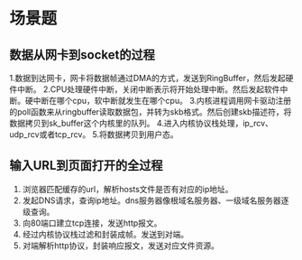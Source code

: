 # 场景题

## 数据从网卡到socket的过程

1.数据到达网卡，网卡将数据帧通过DMA的方式，发送到RingBuffer，然后发起硬件中断。
2.CPU处理硬件中断，关闭中断表示将开始处理中断。然后发起软件中断。硬中断在哪个cpu，软中断就发生在哪个cpu。
3.内核进程调用网卡驱动注册的poll函数来从ringbuffer读取数据包，并转为skb格式。然后创建skb描述符，将数据拷贝到sk_buffer这个内核里的队列。
4.进入内核协议栈处理，ip_rcv、udp_rcv或者tcp_rcv。
5.将数据拷贝到用户态。

## 输入URL到页面打开的全过程

1. 浏览器匹配缓存的url，解析hosts文件是否有对应的ip地址。
2. 发起DNS请求，查询ip地址。dns服务器像根域名服务器、一级域名服务器逐级查询。
3. 向80端口建立tcp连接，发送http报文。
4. 经过内核协议栈过滤和封装成帧。发送到对端。
5. 对端解析http协议，封装响应报文，发送对应文件资源。
